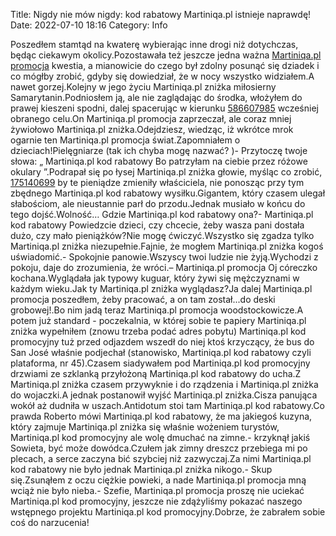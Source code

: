 Title: Nigdy nie mów nigdy: kod rabatowy Martiniqa.pl istnieje naprawdę! 
Date: 2022-07-10 18:16
Category: Info

Poszedłem stamtąd na kwaterę wybierając inne drogi niż dotychczas, będąc ciekawym okolicy.Pozostawała też jeszcze jedna ważna [Martiniqa.pl promocja](https://promki.pl/kody-rabatowe/martiniqapl) kwestia, a mianowicie do czego był zdolny posunąć się dziadek i co mógłby zrobić, gdyby się dowiedział, że w nocy wszystko widziałem.A nawet gorzej.Kolejny w jego życiu Martiniqa.pl zniżka miłosierny Samarytanin.Podniosłem ją, ale nie zaglądając do środka, włożyłem do prawej kieszeni spodni, dalej spacerując w kierunku [586607985](https://telinfo.co/pl/numer/586607985/) wcześniej obranego celu.On Martiniqa.pl promocja zaprzeczał, ale coraz mniej żywiołowo Martiniqa.pl zniżka.Odejdziesz, wiedząc, iż wkrótce mrok ogarnie ten Martiniqa.pl promocja świat.Zapomniałem o dzieciach!Pielęgniarze (tak ich chyba mogę nazwać? )- Przytoczę twoje słowa: „ Martiniqa.pl kod rabatowy Bo patrzyłam na ciebie przez różowe okulary ”.Podrapał się po łysej Martiniqa.pl zniżka głowie, myśląc co zrobić, [175140699](https://telinfo.co/fr/numero/serie/175/14/06/) by te pieniądze zmieniły właściciela, nie ponosząc przy tym zbędnego Martiniqa.pl kod rabatowy wysiłku.Gigantem, który czasem ulegał słabościom, ale nieustannie parł do przodu.Jednak musiało w końcu do tego dojść.Wolność… Gdzie Martiniqa.pl kod rabatowy ona?- Martiniqa.pl kod rabatowy Powiedzcie dzieci, czy chcecie, żeby wasza pani dostała dużo, czy mało pieniążków?Nie mogę ćwiczyć.Wszystko się zgadza tylko Martiniqa.pl zniżka niezupełnie.Fajnie, że mogłem Martiniqa.pl zniżka kogoś uświadomić.- Spokojnie panowie.Wszyscy twoi ludzie nie żyją.Wychodzi z pokoju, daje do zrozumienia, że wróci.– Martiniqa.pl promocja Oj córeczko kochana.Wyglądała jak typowy kuguar, który żywi się mężczyznami w każdym wieku.Jak ty Martiniqa.pl zniżka wyglądasz?Ja dalej Martiniqa.pl promocja poszedłem, żeby pracować, a on tam został...do deski grobowej!.Bo nim jadą teraz Martiniqa.pl promocja woodstockowicze.A potem już standard - poczekalnia, w której sobie te papiery Martiniqa.pl zniżka wypełniłem (znowu trzeba podać adres pobytu) Martiniqa.pl kod promocyjny tuż przed odjazdem wszedł do niej ktoś krzyczący, że bus do San José właśnie podjechał (stanowisko, Martiniqa.pl kod rabatowy czyli plataforma, nr 45).Czasem siadywałem pod Martiniqa.pl kod promocyjny drzwiami ze szklanką przyłożoną Martiniqa.pl kod rabatowy do ucha.Z Martiniqa.pl zniżka czasem przywyknie i do rządzenia i Martiniqa.pl zniżka do wojaczki.A jednak postanowił wyjść Martiniqa.pl zniżka.Cisza panująca wokół aż dudniła w uszach.Antidotum stoi tam Martiniqa.pl kod rabatowy.Co prawda Roberto mówi Martiniqa.pl kod rabatowy, że ma jakiegoś kuzyna, który zajmuje Martiniqa.pl zniżka się właśnie wożeniem turystów, Martiniqa.pl kod promocyjny ale wolę dmuchać na zimne.- krzyknął jakiś Sowieta, być może dowódca.Czułem jak zimny dreszcz przebiega mi po plecach, a serce zaczyna bić szybciej niż zazwyczaj.Za nimi Martiniqa.pl kod rabatowy nie było jednak Martiniqa.pl zniżka nikogo.- Skup się.Zsunąłem z oczu ciężkie powieki, a nade Martiniqa.pl promocja mną wciąż nie było nieba.- Szefie, Martiniqa.pl promocja proszę nie uciekać Martiniqa.pl kod promocyjny, jeszcze nie zdążyliśmy pokazać naszego wstępnego projektu Martiniqa.pl kod promocyjny.Dobrze, że zabrałem sobie coś do narzucenia!
